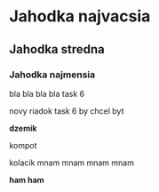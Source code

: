 # Jahodka najvacsia	
## Jahodka stredna	
### Jahodka najmensia	


bla bla bla bla task 6


novy riadok
task 6 by chcel byt


**dzemik**

kompot

kolacik
mnam 
mnam 
mnam
mnam

**ham ham**
